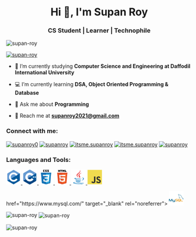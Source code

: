<h1 align="center">Hi 👋, I'm Supan Roy</h1>
<h3 align="center">CS Student | Learner | Technophile</h3>

<p align="left"> <img src="https://komarev.com/ghpvc/?username=supan-roy&label=Profile%20views&color=0e75b6&style=flat" alt="supan-roy" /> </p>

<p align="left"> <a href="https://github.com/ryo-ma/github-profile-trophy"><img src="https://github-profile-trophy.vercel.app/?username=supan-roy" alt="supan-roy" /></a> </p>

- 🏫 I’m currently studying **Computer Science and Engineering at Daffodil International University**

- 💻 I’m currently learning **DSA, Object Oriented Programming & Database**

- 💬 Ask me about **Programming**

- 📧 Reach me at **supanroy2021@gmail.com**

<h3 align="left">Connect with me:</h3>
<p align="left">
<a href="https://twitter.com/supanroy0" target="blank"><img align="center" src="https://img.freepik.com/free-vector/new-2023-twitter-logo-x-icon-design_1017-45418.jpg?t=st=1737613913~exp=1737617513~hmac=f1ce63837d23d63e238142a0bea5ddff40baf822fab887dfc5533fbbfa94a253&w=740" alt="supanroy0" height="30" width="30" /></a>
<a href="https://linkedin.com/in/supanroy" target="blank"><img align="center" src="https://raw.githubusercontent.com/rahuldkjain/github-profile-readme-generator/master/src/images/icons/Social/linked-in-alt.svg" alt="supanroy" height="30" width="40" /></a>
<a href="https://facebook.com/supan.being.roy" target="blank"><img align="center" src="https://raw.githubusercontent.com/rahuldkjain/github-profile-readme-generator/master/src/images/icons/Social/facebook.svg" alt="itsme.supanroy" height="30" width="40" /></a>
<a href="https://instagram.com/supan.being.roy" target="blank"><img align="center" src="https://raw.githubusercontent.com/rahuldkjain/github-profile-readme-generator/master/src/images/icons/Social/instagram.svg" alt="itsme.supanroy" height="30" width="40" /></a>
<!-- <a href="https://www.hackerrank.com/supanroy" target="blank"><img align="center" src="https://raw.githubusercontent.com/rahuldkjain/github-profile-readme-generator/master/src/images/icons/Social/hackerrank.svg" alt="supanroy" height="30" width="40" /></a> -->
<a href="https://codeforces.com/profile/supanroy" target="blank"><img align="center" src="https://raw.githubusercontent.com/rahuldkjain/github-profile-readme-generator/master/src/images/icons/Social/codeforces.svg" alt="supanroy" height="30" width="40" /></a>
<!-- <a href="https://www.leetcode.com/supanroy" target="blank"><img align="center" src="https://raw.githubusercontent.com/rahuldkjain/github-profile-readme-generator/master/src/images/icons/Social/leet-code.svg" alt="supanroy" height="30" width="40" /></a> -->
</p>

<h3 align="left">Languages and Tools:</h3>
<p align="left"> <a href="https://www.cprogramming.com/" target="_blank" rel="noreferrer"> <img src="https://raw.githubusercontent.com/devicons/devicon/master/icons/c/c-original.svg" alt="c" width="40" height="40"/> </a> <a href="https://www.w3schools.com/cpp/" target="_blank" rel="noreferrer"> <img src="https://raw.githubusercontent.com/devicons/devicon/master/icons/cplusplus/cplusplus-original.svg" alt="cplusplus" width="40" height="40"/> </a> <a href="https://www.w3schools.com/css/" target="_blank" rel="noreferrer"> <img src="https://raw.githubusercontent.com/devicons/devicon/master/icons/css3/css3-original-wordmark.svg" alt="css3" width="40" height="40"/> </a> <a href="https://www.w3.org/html/" target="_blank" rel="noreferrer"> <img src="https://raw.githubusercontent.com/devicons/devicon/master/icons/html5/html5-original-wordmark.svg" alt="html5" width="40" height="40"/> </a> <a href="https://www.java.com" target="_blank" rel="noreferrer"> <img src="https://raw.githubusercontent.com/devicons/devicon/master/icons/java/java-original.svg" alt="java" width="40" height="40"/> </a> <a href="https://developer.mozilla.org/en-US/docs/Web/JavaScript" target="_blank" rel="noreferrer"> <img src="https://raw.githubusercontent.com/devicons/devicon/master/icons/javascript/javascript-original.svg" alt="javascript" width="40" height="40"/> </a> </p>
href="https://www.mysql.com/" target="_blank" rel="noreferrer"> <img src="https://raw.githubusercontent.com/devicons/devicon/master/icons/mysql/mysql-original-wordmark.svg" alt="mysql" width="40" height="40"/> </a> </p>

<p><img align="left" src="https://github-readme-stats.vercel.app/api/top-langs?username=supan-roy&show_icons=true&locale=en&layout=compact" alt="supan-roy" /></p>

<p>&nbsp;<img align="center" src="https://github-readme-stats.vercel.app/api?username=supan-roy&show_icons=true&locale=en" alt="supan-roy" /></p>

<p><img align="center" src="https://github-readme-streak-stats.herokuapp.com/?user=supan-roy&" alt="supan-roy" /></p>

